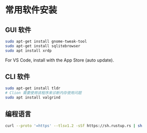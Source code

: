 # 常用软件安装

## GUI 软件
```sh
sudo apt-get install gnome-tweak-tool
sudo apt-get install sqlitebrowser
sudo apt install xrdp
```

For VS Code, install with the App Store (auto update).

## CLI 软件
```sh
sudo apt-get install tldr
# Clion 需要使用该程序来诊断内存使用问题
sudo apt install valgrind
```

## 编程语言
```sh
curl --proto '=https' --tlsv1.2 -sSf https://sh.rustup.rs | sh
```